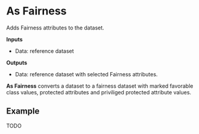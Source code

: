 As Fairness
================
Adds Fairness attributes to the dataset.

**Inputs**

- Data: reference dataset

**Outputs**

- Data: reference dataset with selected Fairness attributes.

**As Fairness** converts a dataset to a fairness dataset with marked favorable class values, protected attributes and priviliged protected attribute values.

Example
-------
TODO
